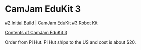 # CamJam EduKit 3

[#2 Initial Build | CamJam EduKit #3 Robot Kit](https://www.youtube.com/watch?v=q2bKTyTTquU)

[Contents of CamJam EduKit 3](https://camjam.me/?page_id=1035)

Order from Pi Hut. Pi Hut ships to the US and cost is about $20.
